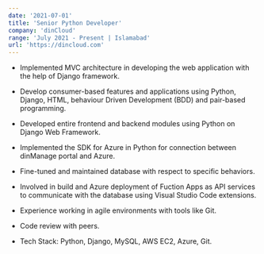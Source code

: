 ```yaml
---
date: '2021-07-01'
title: 'Senior Python Developer'
company: 'dinCloud'
range: 'July 2021 - Present | Islamabad'
url: 'https://dincloud.com'
---
```


- Implemented MVC architecture in developing the web application with the help of Django framework.

- Develop consumer-based features and applications using Python, Django, HTML, behaviour Driven
  Development (BDD) and pair-based programming.

- Developed entire frontend and backend modules using Python on Django Web Framework.

- Implemented the SDK for Azure in Python for connection between dinManage portal and Azure.

- Fine-tuned and maintained database with respect to specific behaviors.

- Involved in build and Azure deployment of Fuction Apps as API services to communicate with the
  database using Visual Studio Code extensions.

- Experience working in agile environments with tools like Git.

- Code review with peers.

- Tech Stack: Python, Django, MySQL, AWS EC2, Azure, Git.
